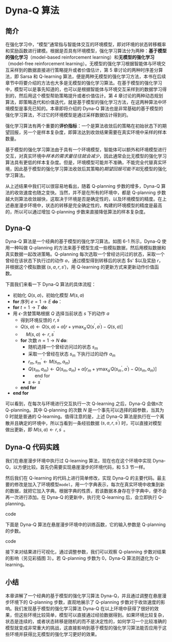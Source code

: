 

<!--
 * @version:
 * @Author:  StevenJokess（蔡舒起） https://github.com/StevenJokess
 * @Date: 2023-02-26 17:03:52
 * @LastEditors:  StevenJokess（蔡舒起） https://github.com/StevenJokess
 * @LastEditTime: 2023-03-10 21:31:41
 * @Description:
 * @Help me: 如有帮助，请赞助，失业3年了。![支付宝收款码](https://github.com/StevenJokess/d2rl/blob/master/img/%E6%94%B6.jpg)
 * @TODO::
 * @Reference:
-->
# Dyna-Q 算法

## 简介

在强化学习中，“模型”通常指与智能体交互的环境模型，即对环境的状态转移概率和奖励函数进行建模。根据是否具有环境模型，强化学习算法分为两种：**基于模型的强化学习**（model-based reinforcement learning）和**无模型的强化学习**（model-free reinforcement learning）。无模型的强化学习根据智能体与环境交互采样到的数据直接进行策略提升或者价值估计，第 5 章讨论的两种时序差分算法，即 Sarsa 和 Q-learning 算法，便是两种无模型的强化学习方法，本书在后续章节中将要介绍的方法也大多是无模型的强化学习算法。在基于模型的强化学习中，模型可以是事先知道的，也可以是根据智能体与环境交互采样到的数据学习得到的，然后用这个模型帮助策略提升或者价值估计。第 4 章讨论的两种动态规划算法，即策略迭代和价值迭代，就是基于模型的强化学习方法，在这两种算法中环境模型是事先已知的。本章即将介绍的 Dyna-Q 算法也是非常基础的基于模型的强化学习算法，不过它的环境模型是通过采样数据估计得到的。

强化学习算法有两个重要的**评价指标**：一个是算法收敛后的策略在初始状态下的期望回报，另一个是样本复杂度，即算法达到收敛结果需要在真实环境中采样的样本数量。

基于模型的强化学习算法由于具有一个环境模型，智能体可以额外和环境模型进行交互，对真实环境中*样本的需求量往往就会减少*，因此通常会比无模型的强化学习算法具有更低的样本复杂度。但是，环境模型可能并不准确，不能完全代替真实环境，因此基于模型的强化学习算法收敛后其策略的*期望回报可能不如*无模型的强化学习算法。

从上述结果中我们可以很容易地看出，随着 Q-planning 步数的增多，Dyna-Q 算法的收敛速度也随之变快。当然，并不是在所有的环境中，都是 Q-planning 步数越大则算法收敛越快，这取决于环境是否是确定性的，以及环境模型的精度。在上述悬崖漫步环境中，状态的转移是完全确定性的，构建的环境模型的精度是最高的，所以可以通过增加 Q-planning 步数来直接降低算法的样本复杂度。

## Dyna-Q

Dyna-Q 算法是一个经典的基于模型的强化学习算法。如图 6-1 所示，Dyna-Q 使用一种叫做 Q-planning 的方法来基于模型生成一些模拟数据，然后用模拟数据和真实数据一起改进策略。Q-planning 每次选取一个曾经访问过的状态，采取一个曾经在该状态下执行过的动作 $a$，通过模型得到转移后的状态 $s' $以及奖励 $r$，并根据这个模拟数据 $(s, a, r, s')$，用 Q-learning 的更新方式来更新动作价值函数。

下面我们来看一下 Dyna-Q 算法的具体流程：

- 初始化 $Q(s, a)$，初始化模型 $M(s, a)$
- **for** 序列 $e=1 \rightarrow E$ **do**：
- **for** $t=1 \rightarrow T$ **do**:
- 用 $\epsilon$-贪婪策略根据 $Q$ 选择当前状态 $s$ 下的动作 $a$
  - 得到环境反馈的 $r, s^{\prime}$
  - $Q(s, a) \leftarrow Q(s, a)+\alpha\left[r+\gamma \max _{a^{\prime}} Q\left(s^{\prime}, a^{\prime}\right)-Q(s, a)\right]$
  - $\quad M(s, a) \leftarrow r, s^{\prime}$
  - **for** 次数 $n=1 \rightarrow N$ **do**:
    - 随机选择一个曾经访问过的状态 $s_m$
    - 采取一个曾经在状态 $s_m$ 下执行过的动作 $a_m$
    - $r_m, s_m^{\prime} \leftarrow M\left(s_m, a_m\right)$
    - $Q\left(s_m, a_m\right) \leftarrow Q\left(s_m, a_m\right)+\alpha\left[r_m+\gamma \max _{a^{\prime}} Q\left(s_m^{\prime}, a^{\prime}\right)-Q\left(s_m, a_m\right)\right]$
    - $\quad$ end for
    - $s \leftarrow s^{\prime}$
  - **end for**
- **end for**

可以看到，在每次与环境进行交互执行一次 Q-learning 之后，Dyna-Q 会做n次 Q-planning。其中 Q-planning 的次数 $N$ 是一个事先可以选择的超参数，当其为 0 时就是普通的 Q-learning。值得注意的是，上述 Dyna-Q 算法是执行在一个离 散并且确定的环境中，所以当看到一条经验数据 $\left(s, a, r, s^{\prime}\right)$ 时，可以直接对模型 做出更新，即 $M(s, a) \leftarrow r, s^{\prime}$ 。

## Dyna-Q 代码实践

我们在悬崖漫步环境中执行过 Q-learning 算法，现在也在这个环境中实现 Dyna-Q，以方便比较。首先仍需要实现悬崖漫步的环境代码，和 5.3 节一样。

然后我们在 Q-learning 的代码上进行简单修改，实现 Dyna-Q 的主要代码。最主要的修改是加入了环境模型`model`，用一个字典表示，每次在真实环境中收集到新的数据，就把它加入字典。根据字典的性质，若该数据本身存在于字典中，便不会再一次进行添加。在 Dyna-Q 的更新中，执行完 Q-learning 后，会立即执行 Q-planning。

code

下面是 Dyna-Q 算法在悬崖漫步环境中的训练函数，它的输入参数是 Q-planning 的步数。

code

接下来对结果进行可视化，通过调整参数，我们可以观察 Q-planning 步数对结果的影响（另见彩插图 3）。若 Q-planning 步数为 0，Dyna-Q 算法则退化为 Q-learning。

## 小结

本章讲解了一个经典的基于模型的强化学习算法 Dyna-Q，并且通过调整在悬崖漫步环境下的 Q-planning 步数，直观地展示了 Q-planning 步数对于收敛速度的影响。我们发现基于模型的强化学习算法 Dyna-Q 在以上环境中获得了很好的效果，但这些环境比较简单，模型可以直接通过经验数据得到。如果环境比较复杂，状态是连续的，或者状态转移是随机的而不是决定性的，如何学习一个比较准确的模型就变成非常重大的挑战，这直接影响到基于模型的强化学习算法能否应用于这些环境并获得比无模型的强化学习更好的效果。

[1]: https://hrl.boyuai.com/chapter/1/dyna-q%E7%AE%97%E6%B3%95/
